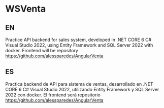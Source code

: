 # WSVenta
## EN
Practice API backend for sales system, developed in .NET CORE 6 C# Visual Studio 2022, using Entity Framework and SQL Server 2022 with docker. 
Frontend will be repository https://github.com/alessparedes/AngularVenta

## ES
Practica backend de API para sistema de ventas, desarrollado en .NET CORE 6 C# Visual Studio 2022, utilizando Entity Framework y SQL Server 2022 con docker.
El frontend será repositorio https://github.com/alessparedes/AngularVenta
